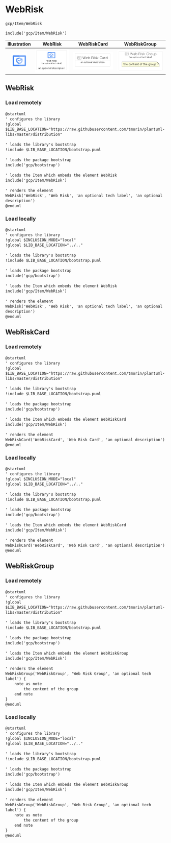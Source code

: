 # WebRisk


```text
gcp/Item/WebRisk
```

```text
include('gcp/Item/WebRisk')
```



| Illustration | WebRisk | WebRiskCard | WebRiskGroup |
| :---: | :---: | :---: | :---: |
| ![illustration for Illustration](../../gcp/Item/WebRisk.png) | ![illustration for WebRisk](../../gcp/Item/WebRisk.Local.png) | ![illustration for WebRiskCard](../../gcp/Item/WebRiskCard.Local.png) | ![illustration for WebRiskGroup](../../gcp/Item/WebRiskGroup.Local.png) |




## WebRisk

### Load remotely
```plantuml
@startuml
' configures the library
!global $LIB_BASE_LOCATION="https://raw.githubusercontent.com/tmorin/plantuml-libs/master/distribution"

' loads the library's bootstrap
!include $LIB_BASE_LOCATION/bootstrap.puml

' loads the package bootstrap
include('gcp/bootstrap')

' loads the Item which embeds the element WebRisk
include('gcp/Item/WebRisk')

' renders the element
WebRisk('WebRisk', 'Web Risk', 'an optional tech label', 'an optional description')
@enduml
```

### Load locally
```plantuml
@startuml
' configures the library
!global $INCLUSION_MODE="local"
!global $LIB_BASE_LOCATION="../.."

' loads the library's bootstrap
!include $LIB_BASE_LOCATION/bootstrap.puml

' loads the package bootstrap
include('gcp/bootstrap')

' loads the Item which embeds the element WebRisk
include('gcp/Item/WebRisk')

' renders the element
WebRisk('WebRisk', 'Web Risk', 'an optional tech label', 'an optional description')
@enduml
```

## WebRiskCard

### Load remotely
```plantuml
@startuml
' configures the library
!global $LIB_BASE_LOCATION="https://raw.githubusercontent.com/tmorin/plantuml-libs/master/distribution"

' loads the library's bootstrap
!include $LIB_BASE_LOCATION/bootstrap.puml

' loads the package bootstrap
include('gcp/bootstrap')

' loads the Item which embeds the element WebRiskCard
include('gcp/Item/WebRisk')

' renders the element
WebRiskCard('WebRiskCard', 'Web Risk Card', 'an optional description')
@enduml
```

### Load locally
```plantuml
@startuml
' configures the library
!global $INCLUSION_MODE="local"
!global $LIB_BASE_LOCATION="../.."

' loads the library's bootstrap
!include $LIB_BASE_LOCATION/bootstrap.puml

' loads the package bootstrap
include('gcp/bootstrap')

' loads the Item which embeds the element WebRiskCard
include('gcp/Item/WebRisk')

' renders the element
WebRiskCard('WebRiskCard', 'Web Risk Card', 'an optional description')
@enduml
```

## WebRiskGroup

### Load remotely
```plantuml
@startuml
' configures the library
!global $LIB_BASE_LOCATION="https://raw.githubusercontent.com/tmorin/plantuml-libs/master/distribution"

' loads the library's bootstrap
!include $LIB_BASE_LOCATION/bootstrap.puml

' loads the package bootstrap
include('gcp/bootstrap')

' loads the Item which embeds the element WebRiskGroup
include('gcp/Item/WebRisk')

' renders the element
WebRiskGroup('WebRiskGroup', 'Web Risk Group', 'an optional tech label') {
    note as note
        the content of the group
    end note
}
@enduml
```

### Load locally
```plantuml
@startuml
' configures the library
!global $INCLUSION_MODE="local"
!global $LIB_BASE_LOCATION="../.."

' loads the library's bootstrap
!include $LIB_BASE_LOCATION/bootstrap.puml

' loads the package bootstrap
include('gcp/bootstrap')

' loads the Item which embeds the element WebRiskGroup
include('gcp/Item/WebRisk')

' renders the element
WebRiskGroup('WebRiskGroup', 'Web Risk Group', 'an optional tech label') {
    note as note
        the content of the group
    end note
}
@enduml
```

